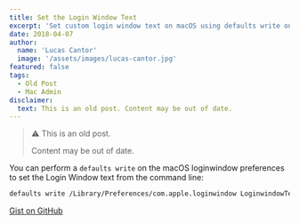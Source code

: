 ```yaml
---
title: Set the Login Window Text
excerpt: 'Set custom login window text on macOS using defaults write on loginwindow preferences.'
date: 2018-04-07
author:
  name: 'Lucas Cantor'
  image: '/assets/images/lucas-cantor.jpg'
featured: false
tags:
  - Old Post
  - Mac Admin
disclaimer:
  text: This is an old post. Content may be out of date.
---
```


> ⚠️ This is an old post.
>
> Content may be out of date.

You can perform a `defaults write` on the macOS loginwindow preferences to set the Login Window text from the command line:

```bash
defaults write /Library/Preferences/com.apple.loginwindow LoginwindowText "Property of John Doe - (555) 555-5555"
```

[Gist on GitHub](https://gist.github.com/lucascantor/322c7507a23b4f2a423c281519e30342)
